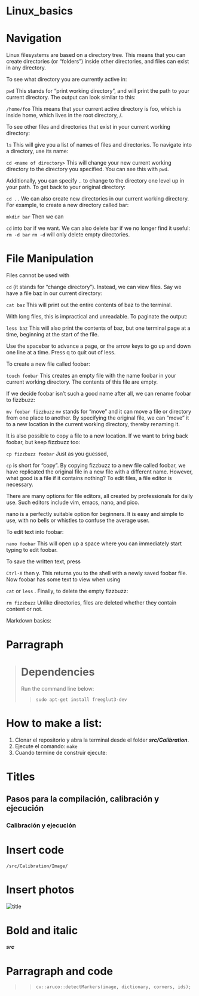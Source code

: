 # Linux_basics

# Navigation
Linux filesystems are based on a directory tree. This means that you can create directories (or “folders”) inside other directories, and files can exist in any directory.

To see what directory you are currently active in:

```pwd```
This stands for “print working directory”, and will print the path to your current directory. The output can look similar to this:

```/home/foo```
This means that your current active directory is foo, which is inside home, which lives in the root directory, /.

To see other files and directories that exist in your current working directory:

```ls```
This will give you a list of names of files and directories. To navigate into a directory, use its name:

```cd <name of directory>```
This will change your new current working directory to the directory you specified. You can see this with ```pwd```.

Additionally, you can specify .. to change to the directory one level up in your path. To get back to your original directory:

```cd ..```
We can also create new directories in our current working directory. For example, to create a new directory called bar:

```mkdir bar```
Then we can

```cd```
into bar if we want. We can also delete bar if we no longer find it useful:
```rm -d bar```
```rm -d```
will only delete empty directories.
# File Manipulation
Files cannot be used with

```cd```
(it stands for “change directory”).
Instead, we can view files. Say we have a file baz in our current directory:

```cat baz```
This will print out the entire contents of baz to the terminal.

With long files, this is impractical and unreadable. To paginate the output:

```less baz```
This will also print the contents of baz, but one terminal page at a time, beginning at the start of the file.

Use the spacebar to advance a page, or the arrow keys to go up and down one line at a time. Press q to quit out of less.

To create a new file called foobar:

```touch foobar```
This creates an empty file with the name foobar in your current working directory. The contents of this file are empty.

If we decide foobar isn’t such a good name after all, we can rename foobar to fizzbuzz:

```mv foobar fizzbuzz```
```mv```
stands for “move” and it can move a file or directory from one place to another.
By specifying the original file, we can “move” it to a new location in the current working directory, thereby renaming it.

It is also possible to copy a file to a new location. If we want to bring back foobar, but keep fizzbuzz too:

```cp fizzbuzz foobar```
Just as you guessed,

```cp```
is short for “copy”. By copying fizzbuzz to a new file called foobar, we have replicated the original file in a new file with a different name.
However, what good is a file if it contains nothing? To edit files, a file editor is necessary.

There are many options for file editors, all created by professionals for daily use. Such editors include vim, emacs, nano, and pico.

nano is a perfectly suitable option for beginners. It is easy and simple to use, with no bells or whistles to confuse the average user.

To edit text into foobar:

```nano foobar```
This will open up a space where you can immediately start typing to edit foobar.

To save the written text, press

```Ctrl-X```
then y. This returns you to the shell with a newly saved foobar file.
Now foobar has some text to view when using

```cat```
or
```less```
.
Finally, to delete the empty fizzbuzz:

```rm fizzbuzz```
Unlike directories, files are deleted whether they contain content or not.






Markdown basics:
# Parragraph 
> # Dependencies
> Run the command line below:
>
> >```sudo apt-get install freeglut3-dev```
# How to make a list:
1. Clonar el repositorio y abra la terminal desde el folder ***src/Calibration***.
2. Ejecute el comando: 
```make```
3. Cuando termine de construir ejecute: 
# Titles
## Pasos para la compilación, calibración y ejecución
### Calibración y ejecución

# Insert code
```/src/Calibration/Image/```

# Insert photos
![title](cal.PNG)

# Bold and italic
***src***

# Parragraph and code
>> ```cv::aruco::detectMarkers(image, dictionary, corners, ids);```
